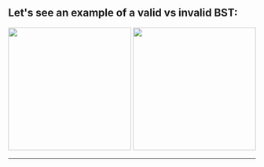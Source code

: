 <!--{type:comparison left right}-->
<!--the text should be centered in the bottom-->
<!--{title:Let's see an example of a valid vs invalid BST:}-->
 ## Let's see an example of a valid vs invalid BST:

  ​        <img src="https://i1.wp.com/algorithms.tutorialhorizon.com/files/2014/09/Invalid-BST.png?ssl=1" width="250">                                      <img src="https://i0.wp.com/fitcoding.com/wp-content/uploads/2016/10/720px-Binary_search_tree.svg_.png" width="250">



-----------------------------------------------------------------------------------------------------

[for speaker]: <> (Are you able to tell which tree is a valid BST and which is invalid?)

[for speaker]: <> (The left tree is an invalid BST because the node containing the key `10` is in a right subtree of the node containing the key `30`.)
[for speaker]: <> (You may have noticed that all subtrees of a BST are also BSTs.)
